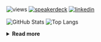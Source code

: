 ![views](https://komarev.com/ghpvc/?username=chck&color=blueviolet)
[![speakerdeck](https://img.shields.io/badge/Speaker_Deck-chck-8a2be2?style=flat-square&logo=speaker-deck)](https://speakerdeck.com/chck)
[![linkedin](https://img.shields.io/badge/LinkedIn-chck-8a2be2?style=flat-square&logo=linkedin)](https://www.linkedin.com/in/chck/)

<p align="left"> 
  <img alt="GitHub Stats" align="center" height="150" src="https://github-readme-stats-nine-umber-51.vercel.app/api?username=chck&count_private=true&show_icons=true&hide_title=true&theme=buefy" />
  <img alt="Top Langs" align="center" height="150" src="https://github-readme-stats-nine-umber-51.vercel.app/api/top-langs/?username=chck&layout=compact&count_private=true&show_icons=true&hide_title=true&theme=buefy" />
</p>

<details>
  <summary><b>Read more</b></summary>
  <br>

  <!--START_SECTION:waka-->
**🐱 My GitHub Data** 

> 📦 82.6 kB Used in GitHub's Storage 
 > 
> 🏆 392 Contributions in the Year 2024
 > 
> 💼 Opted to Hire
 > 
> 📜 133 Public Repositories 
 > 
> 🔑 22 Private Repositories 
 > 
**I'm a Night 🦉** 

```text
🌞 Morning                860 commits         ███░░░░░░░░░░░░░░░░░░░░░░   13.24 % 
🌆 Daytime                2092 commits        ████████░░░░░░░░░░░░░░░░░   32.21 % 
🌃 Evening                1880 commits        ███████░░░░░░░░░░░░░░░░░░   28.95 % 
🌙 Night                  1663 commits        ██████░░░░░░░░░░░░░░░░░░░   25.60 % 
```
📅 **I'm Most Productive on Thursday** 

```text
Monday                   1284 commits        █████░░░░░░░░░░░░░░░░░░░░   19.77 % 
Tuesday                  1010 commits        ████░░░░░░░░░░░░░░░░░░░░░   15.55 % 
Wednesday                1084 commits        ████░░░░░░░░░░░░░░░░░░░░░   16.69 % 
Thursday                 1521 commits        ██████░░░░░░░░░░░░░░░░░░░   23.42 % 
Friday                   658 commits         ███░░░░░░░░░░░░░░░░░░░░░░   10.13 % 
Saturday                 380 commits         █░░░░░░░░░░░░░░░░░░░░░░░░   05.85 % 
Sunday                   558 commits         ██░░░░░░░░░░░░░░░░░░░░░░░   08.59 % 
```


📊 **This Week I Spent My Time On** 

```text
💬 Programming Languages: 
YAML                     1 hr 39 mins        █████░░░░░░░░░░░░░░░░░░░░   20.16 % 
Docker                   1 hr 29 mins        █████░░░░░░░░░░░░░░░░░░░░   18.13 % 
Markdown                 59 mins             ███░░░░░░░░░░░░░░░░░░░░░░   12.09 % 
Git                      53 mins             ███░░░░░░░░░░░░░░░░░░░░░░   10.79 % 
Python                   51 mins             ███░░░░░░░░░░░░░░░░░░░░░░   10.32 % 

🔥 Editors: 
Neovim                   5 hrs 47 mins       ██████████████████░░░░░░░   70.20 % 
PyCharm                  1 hr 46 mins        █████░░░░░░░░░░░░░░░░░░░░   21.56 % 
Chrome                   37 mins             ██░░░░░░░░░░░░░░░░░░░░░░░   07.62 % 
Obsidian                 3 mins              ░░░░░░░░░░░░░░░░░░░░░░░░░   00.63 % 
```

**I Mostly Code in Python** 

```text
Python                   45 repos            █████████░░░░░░░░░░░░░░░░   34.88 % 
Jupyter Notebook         19 repos            ████░░░░░░░░░░░░░░░░░░░░░   14.73 % 
Rust                     7 repos             █░░░░░░░░░░░░░░░░░░░░░░░░   05.43 % 
TypeScript               4 repos             █░░░░░░░░░░░░░░░░░░░░░░░░   03.10 % 
Astro                    1 repo              ░░░░░░░░░░░░░░░░░░░░░░░░░   00.78 % 
```



**Timeline**

![Lines of Code chart](https://raw.githubusercontent.com/chck/chck/main/assets/bar_graph.png)


 Last Updated on 2024-06-12 01:30 UTC
<!--END_SECTION:waka-->
</details>

